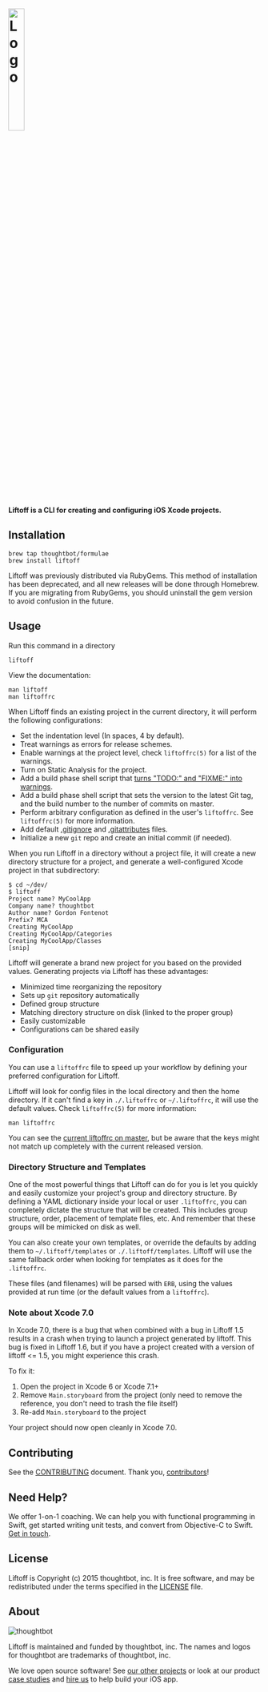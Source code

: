 # <img src="http://thoughtbot.github.io/liftoff/logo.png" alt="Logo" width="25%">

**Liftoff is a CLI for creating and configuring iOS Xcode projects.**

## Installation

    brew tap thoughtbot/formulae
    brew install liftoff

Liftoff was previously distributed via RubyGems. This method of installation has
been deprecated, and all new releases will be done through Homebrew. If you are
migrating from RubyGems, you should uninstall the gem version to avoid confusion
in the future.

## Usage

Run this command in a directory

    liftoff

View the documentation:

    man liftoff
    man liftoffrc

When Liftoff finds an existing project in the current directory, it will
perform the following configurations:

* Set the indentation level (In spaces, 4 by default).
* Treat warnings as errors for release schemes.
* Enable warnings at the project level, check `liftoffrc(5)` for a list of the warnings.
* Turn on Static Analysis for the project.
* Add a build phase shell script that [turns "TODO:" and "FIXME:" into
  warnings][deallocated-todo].
* Add a build phase shell script that sets the version to the latest Git tag,
  and the build number to the number of commits on master.
* Perform arbitrary configuration as defined in the user's `liftoffrc`. See
  `liftoffrc(5)` for more information.
* Add default [.gitignore] and [.gitattributes] files.
* Initialize a new `git` repo and create an initial commit (if needed).

[.gitignore]: https://github.com/thoughtbot/liftoff/blob/master/templates/gitignore
[.gitattributes]: https://github.com/thoughtbot/liftoff/blob/master/templates/gitattributes
[deallocated-todo]: http://deallocatedobjects.com/posts/show-todos-and-fixmes-as-warnings-in-xcode-4

When you run Liftoff in a directory without a project file, it will create a
new directory structure for a project, and generate a well-configured Xcode
project in that subdirectory:

```
$ cd ~/dev/
$ liftoff
Project name? MyCoolApp
Company name? thoughtbot
Author name? Gordon Fontenot
Prefix? MCA
Creating MyCoolApp
Creating MyCoolApp/Categories
Creating MyCoolApp/Classes
[snip]
```

Liftoff will generate a brand new project for you based on the provided
values. Generating projects via Liftoff has these advantages:

* Minimized time reorganizing the repository
* Sets up `git` repository automatically
* Defined group structure
* Matching directory structure on disk (linked to the proper group)
* Easily customizable
* Configurations can be shared easily

### Configuration

You can use a `liftoffrc` file to speed up your workflow by defining your
preferred configuration for Liftoff.

Liftoff will look for config files in the local directory and then the home
directory. If it can't find a key in `./.liftoffrc` or `~/.liftoffrc`, it will
use the default values. Check `liftoffrc(5)` for more information:

    man liftoffrc

You can see the [current liftoffrc on master][liftoffrc], but be aware that
the keys might not match up completely with the current released version.

[liftoffrc]: https://github.com/thoughtbot/liftoff/blob/master/defaults/liftoffrc

### Directory Structure and Templates

One of the most powerful things that Liftoff can do for you is let you quickly
and easily customize your project's group and directory structure. By defining
a YAML dictionary inside your local or user `.liftoffrc`, you can completely
dictate the structure that will be created. This includes group structure,
order, placement of template files, etc. And remember that these groups will
be mimicked on disk as well.

You can also create your own templates, or override the defaults by adding
them to `~/.liftoff/templates` or `./.liftoff/templates`. Liftoff will use the
same fallback order when looking for templates as it does for the
`.liftoffrc`.

These files (and filenames) will be parsed with `ERB`, using the values
provided at run time (or the default values from a `liftoffrc`).

### Note about Xcode 7.0

In Xcode 7.0, there is a bug that when combined with a bug in Liftoff 1.5
results in a crash when trying to launch a project generated by liftoff. This
bug is fixed in Liftoff 1.6, but if you have a project created with a version
of liftoff <= 1.5, you might experience this crash.

To fix it:

1. Open the project in Xcode 6 or Xcode 7.1+
2. Remove `Main.storyboard` from the project (only need to remove the
   reference, you don't need to trash the file itself)
3. Re-add `Main.storyboard` to the project

Your project should now open cleanly in Xcode 7.0.

Contributing
------------

See the [CONTRIBUTING] document. Thank you, [contributors]!

[CONTRIBUTING]: CONTRIBUTING.md
[contributors]: https://github.com/thoughtbot/Liftoff/graphs/contributors

Need Help?
----------

We offer 1-on-1 coaching. We can help you with functional programming in Swift,
get started writing unit tests, and convert from Objective-C to Swift.
[Get in touch].

[Get in touch]: http://coaching.thoughtbot.com/ios/?utm_source=github

License
-------

Liftoff is Copyright (c) 2015 thoughtbot, inc. It is free software, and may be
redistributed under the terms specified in the [LICENSE] file.

[LICENSE]: /LICENSE.txt

About
-----

![thoughtbot](https://thoughtbot.com/logo.png)

Liftoff is maintained and funded by thoughtbot, inc. The names and logos for
thoughtbot are trademarks of thoughtbot, inc.

We love open source software! See [our other projects][community] or look at
our product [case studies] and [hire us][hire] to help build your iOS app.

[community]: https://thoughtbot.com/community?utm_source=github
[case studies]: https://thoughtbot.com/ios?utm_source=github
[hire]: https://thoughtbot.com/hire-us?utm_source=github
